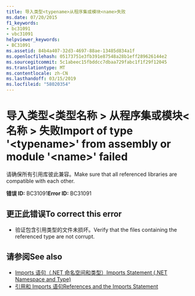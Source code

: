 ```yaml
---
title: 导入类型<typename>从程序集或模块<name>失败
ms.date: 07/20/2015
f1_keywords:
- bc31091
- vbc31091
helpviewer_keywords:
- BC31091
ms.assetid: 84b4a407-32d3-4697-88ae-13485d834a1f
ms.openlocfilehash: 05173751e3fb391e87548a28b1eff289626144e2
ms.sourcegitcommit: 5c1abeec15fbddcc7dbaa729fabc1f1f29f12045
ms.translationtype: MT
ms.contentlocale: zh-CN
ms.lasthandoff: 03/15/2019
ms.locfileid: "58020354"
---
```

# <a name="import-of-type-typename-from-assembly-or-module-name-failed"></a><span data-ttu-id="77708-102">导入类型\<类型名称 > 从程序集或模块\<名称 > 失败</span><span class="sxs-lookup"><span data-stu-id="77708-102">Import of type '\<typename>' from assembly or module '\<name>' failed</span></span>
<span data-ttu-id="77708-103">请确保所有引用库彼此兼容。</span><span class="sxs-lookup"><span data-stu-id="77708-103">Make sure that all referenced libraries are compatible with each other.</span></span>  
  
 <span data-ttu-id="77708-104">**错误 ID:** BC31091</span><span class="sxs-lookup"><span data-stu-id="77708-104">**Error ID:** BC31091</span></span>  
  
## <a name="to-correct-this-error"></a><span data-ttu-id="77708-105">更正此错误</span><span class="sxs-lookup"><span data-stu-id="77708-105">To correct this error</span></span>  
  
-   <span data-ttu-id="77708-106">验证包含引用类型的文件未损坏。</span><span class="sxs-lookup"><span data-stu-id="77708-106">Verify that the files containing the referenced type are not corrupt.</span></span>  
  
## <a name="see-also"></a><span data-ttu-id="77708-107">请参阅</span><span class="sxs-lookup"><span data-stu-id="77708-107">See also</span></span>

- [<span data-ttu-id="77708-108">Imports 语句（.NET 命名空间和类型）</span><span class="sxs-lookup"><span data-stu-id="77708-108">Imports Statement (.NET Namespace and Type)</span></span>](../../visual-basic/language-reference/statements/imports-statement-net-namespace-and-type.md)
- [<span data-ttu-id="77708-109">引用和 Imports 语句</span><span class="sxs-lookup"><span data-stu-id="77708-109">References and the Imports Statement</span></span>](../../visual-basic/programming-guide/program-structure/references-and-the-imports-statement.md)
